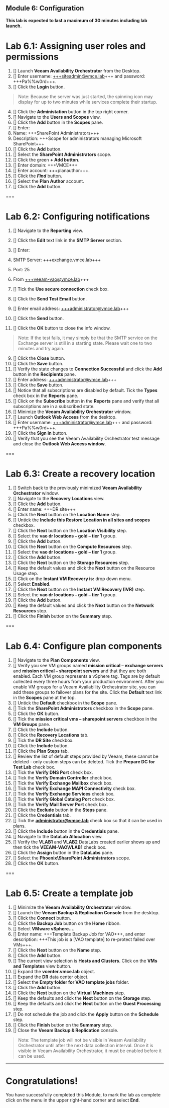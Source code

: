 Module 6: Configuration
---
**This lab is expected to last a maximum of 30 minutes including lab launch.**

# Lab 6.1: Assigning user roles and permissions

1. [] Launch **Veeam Availability Orchestrator** from the Desktop.
2. [] Enter username: +++siteadmin@vmce.lab+++ and password: +++Pa%%w0rd+++.
3. [] Click the **Login** button.
>Note: Because the server was just started, the spinning icon may display for up to two minutes while services complete their startup.

4. [] Click the **Administation** button in the top right corner.
5. [] Navigate to the **Users and Scopes** view.
6. [] Click the **Add** button in the **Scopes** pane.
7. [] Enter:
 1. Name: +++SharePoint Administrators+++
 2. Description: +++Scope for administrators managing Microsoft SharePoint+++
8. [] Click the **Add** button.
9. [] Select the **SharePoint Administrators** scope.
10. [] Click the green **\+ Add button**.
11. [] Enter domain: +++VMCE+++
12. [] Enter account: +++planauthor+++.
13. [] Click the ***Find*** button.
14. [] Select the **Plan Author** account.
15. [] Click the **Add** button.

===

# Lab 6.2: Configuring notifications

1. [] Navigate to the **Reporting** view.
2. [] Click the **Edit** text link in the **SMTP Server** section.
3. [] Enter:
 1. SMTP Server: +++exchange.vmce.lab+++
 2. Port: 25
 3. From +++veeam-vao@vmce.lab+++

4. [] Tick the **Use secure connection** check box.
5. [] Click the **Send Test Email** button.
6. [] Enter email address: +++administrator@vmce.lab+++
7. [] Click the **Send** button.
8. [] Click the **OK** button to close the info window.
> Note: If the test fails, it may simply be that the SMTP service on the Exchange server is still in a starting state. Please wait one to two minutes and try again.

9. [] Click the **Close** button.
10. [] Click the **Save** button.
11. [] Verify the state changes to **Connection Successful** and click the **Add** button in the **Recipients** pane.
12. [] Enter address: +++administrator@vmce.lab+++
13. [] Click the **Save** button.
14. [] Notice that all subscriptions are disabled by default. Tick the **Types** check box in the **Reports** pane.
15. [] Click on the **Subscribe** button in the **Reports** pane and verify that all subscriptions are in a subscribed state.
16. [] Minimize the **Veeam Availability Orchestrator** window.
17. [] Launch **Outlook Web Access** from the desktop.
18. [] Enter username: +++administrator@vmce.lab+++ and password: +++Pa%%w0rd+++.
19. [] Click the **Sign in** button.
20. [] Verify that you see the Veeam Availability Orchestrator test message and close the **Outlook Web Access window**.

===

# Lab 6.3: Create a recovery location

1. [] Switch back to the previously minimized **Veeam Availability Orchestrator** window.
1. [] Navigate to the **Recovery Locations** view.
2. [] Click the **Add** button.
3. [] Enter name: +++DR site+++
4. [] Click the **Next** button on the **Location Name** step.
5. [] Untick the **Include this Restore Location in all sites and scopes** checkbox.
6. [] Click the **Next** button on the **Location Visibility** step.
7. [] Select the **vao dr locations – gold – tier 1** group.
8. [] Click the **Add** button.
9. [] Click the **Next** button on the **Compute Resources** step.
10. [] Select the **vao dr locations – gold – tier 1** group.
11. [] Click the **Add** button.
12. [] Click the **Next** button on the **Storage Resources** step.
13. [] Keep the default values and click the **Next** button on the Resource Usage step.
14. [] Click on the **Instant VM Recovery is:** drop down menu.
15. [] Select **Enabled**.
16. [] Click the **Next** button on the **Instant VM Recovery (IVR)** step.
17. [] Select the **vao dr locations – gold – tier 1** group.
18. [] Click the **Add** button.
19. [] Keep the default values and click the **Next** button on the **Network Resources** step.
20. [] Click the **Finish** button on the **Summary** step.

===

# Lab 6.4: Configure plan components

1. [] Navigate to the **Plan Components** view.
3. [] Verify you see VM groups named **mission critical – exchange servers** and **mission critical – sharepoint servers** and that they are both enabled. Each VM group represents a vSphere tag. Tags are by default collected every three hours from your production environment. After you enable VM groups for a Veeam Availability Orchestrator site, you can add these groups to failover plans for the site. Click the **Default** text link in the **Scopes** pane at the top.
4. [] Untick the **Default** checkbox in the **Scope** pane.
5. [] Tick the **SharePoint Administrators** checkbox in the **Scope** pane.
6. [] Click the **OK** button.
7. [] Tick the **mission critical vms – sharepoint servers** checkbox in the **VM Groups** pane.
8. [] Click the **Include** button.
9. [] Click the **Recovery Locations** tab.
10. [] Tick the **DR Site** checkbox.
11. [] Click the **Include** button.
12. [] Click the **Plan Steps** tab.
13. [] Review the list of default steps provided by Veeam, these cannot be deleted - only custom steps can be deleted. Tick the **Prepare DC for Test Lab** check box.
14. [] Tick the **Verify DNS Port** check box.
15. [] Tick the **Verify Domain Controller** check box.
16. [] Tick the **Verify Exchange Mailbox** check box.
17. [] Tick the **Verify Exchange MAPI Connectivity** check box.
18. [] Tick the **Verify Exchange Services** check box.
19. [] Tick the **Verify Global Catalog Port** check box.
20. [] Tick the **Verify Mail Server Port** check box.
21. [] Click the **Exclude** button in the **Steps** pane.
22. []  Click the **Credentials** tab.
23. [] Tick the **administrator@vmce.lab** check box so that it can be used in plans.
24. [] Click the **Include** button in the **Credentials** pane.
25. [] Navigate to the **DataLab Allocation** view.
26. [] Verify the **VLAB1** and **VLAB2** DataLabs created earlier shows up and then tick the **VEEAM-VAO\VLAB1** check box.
27. [] Click the **Assign** button in the **DataLabs** pane.
28. [] Select the **Phoenix\SharePoint Administrators** scope.
29. [] Click the **OK** button.

===

# Lab 6.5: Create a template job

1. [] Minimize the **Veeam Availability Orchestrator** window.
1. [] Launch the **Veeam Backup & Replication Console** from the desktop.
2. [] Click the **Connect** button.
3. [] Click the **Backup Job** button on the **Home** ribbon.
4. [] Select **VMware vSphere...**.
5. [] Enter name: +++Template Backup Job for VAO+++, and enter description: +++This job is a \[VAO template\] to re-protect failed over VMs+++.
6. [] Click the **Next** button on the **Name** step.
7. [] Click the **Add** button.
8. [] The current view selection is **Hosts and Clusters**. Click on the **VMs and Templates** view button.
9. [] Expand the **vcenter.vmce.lab** object.
10. [] Expand the **DR** data center object.
11. [] Select the **Empty folder for VAO template jobs** folder.
12. [] Click the **Add** button.
13. [] Click the **Next** button on the **Virtual Machines** step.
14. [] Keep the defaults and click the **Next** button on the **Storage** step.
15. [] Keep the defaults and click the **Next** button on the **Guest Processing** step.
16. [] Do not schedule the job and click the **Apply** button on the **Schedule** step.
17. [] Click the **Finish** button on the **Summary** step.
18. [] Close the **Veeam Backup & Replication** console.
> Note: The template job will not be visible in Veeam Availability Orchestrator until after the next data collection interval. Once it is visible in Veeam Availability Orchestrator, it must be enabled before it can be used.

---

# Congratulations!

You have successfully completed this Module, to mark the lab as complete click on the menu in the upper right-hand corner and select **End**.
